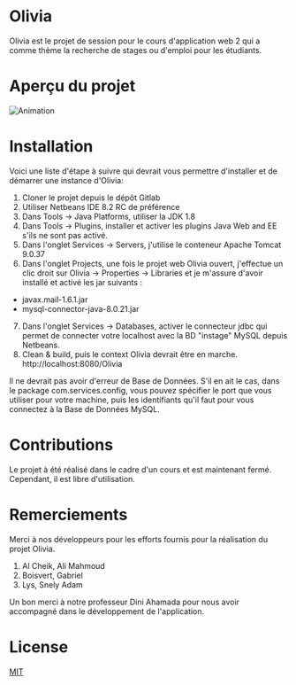 # Olivia

Olivia est le projet de session pour le cours d'application web 2 qui a comme thème la recherche de stages ou d'emploi pour les étudiants.

# Aperçu du projet

![Animation](/uploads/f025cdd16193f032535b44aca9ff3302/Animation.gif)

# Installation 

Voici une liste d'étape à suivre qui devrait vous permettre d'installer et de démarrer une instance d'Olivia: 

1. Cloner le projet depuis le dépôt Gitlab
2. Utiliser Netbeans IDE 8.2 RC de préférence
3. Dans Tools -> Java Platforms, utiliser la JDK 1.8
4. Dans Tools -> Plugins, installer et activer les plugins Java Web and EE s'ils ne sont pas activé.
5. Dans l'onglet Services -> Servers, j'utilise le conteneur Apache Tomcat 9.0.37
6. Dans l'onglet Projects, une fois le projet web Olivia ouvert, j'effectue un clic droit sur Olivia -> Properties -> Libraries et je m'assure d'avoir installé et activé les jar suivants : 
- javax.mail-1.6.1.jar 
- mysql-connector-java-8.0.21.jar
7. Dans l'onglet Services -> Databases, activer le connecteur jdbc qui permet de connecter votre localhost avec la BD "instage" MySQL depuis Netbeans. 
8. Clean & build, puis le context Olivia devrait être en marche. http://localhost:8080/Olivia  

Il ne devrait pas avoir d'erreur de Base de Données. S'il en ait le cas, dans le package com.services.config, vous pouvez spécifier le port que vous utiliser pour votre machine, puis les identifiants qu'il faut pour vous connectez à la Base de Données MySQL.

# Contributions

Le projet à été réalisé dans le cadre d'un cours et est maintenant fermé. Cependant, il est libre d'utilisation.  

# Remerciements

Merci à nos développeurs pour les efforts fournis pour la réalisation du projet Olivia. 

1. Al Cheik, Ali Mahmoud
2. Boisvert, Gabriel
3. Lys, Snely Adam

Un bon merci à notre professeur Dini Ahamada pour nous avoir accompagné dans le développement de l'application.

# License

[MIT](https://choosealicense.com/licenses/mit/)







